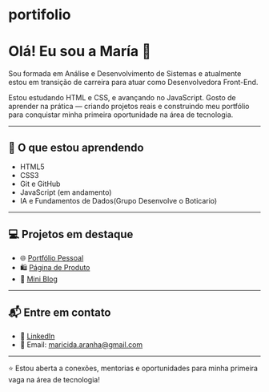 # portifolio
# Olá! Eu sou a María 👋

Sou formada em Análise e Desenvolvimento de Sistemas e atualmente estou em transição de carreira para atuar como Desenvolvedora Front-End.

Estou estudando HTML e CSS, e avançando no JavaScript. Gosto de aprender na prática — criando projetos reais e construindo meu portfólio para conquistar minha primeira oportunidade na área de tecnologia.

---

## 🧠 O que estou aprendendo

- HTML5  
- CSS3  
- Git e GitHub  
- JavaScript (em andamento)
- IA e Fundamentos de Dados(Grupo Desenvolve o Boticario)

---

## 💻 Projetos em destaque

- 🌐 [Portfólio Pessoal](https://maria-tech66.github.io/portfolio)  
- 🛍️ [Página de Produto](https://github.com/maria-tech66/pagina-produto)  
- 📝 [Mini Blog](https://github.com/maria-tech66/mini-blog-html-css)

---

## 📬 Entre em contato

- 💼 [LinkedIn](https://www.linkedin.com/in/maria-aparecida-aranha-2717a1351/)  
- 📧 Email: [maricida.aranha@gmail.com](mailto:maricida.aranha@gmail.com)

---

⭐ Estou aberta a conexões, mentorias e oportunidades para minha primeira vaga na área de tecnologia!
